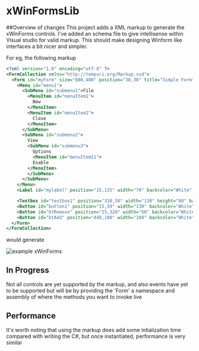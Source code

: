 xWinFormsLib
============

##Overview of changes
This project adds a XML markup to generate the xWinForms controls. I've added an schema file to give intellisense within Visual studio for valid markup. This should make designing Winform like interfaces a bit nicer and simpler. 

For eg, the following markup

```xml
<?xml version="1.0" encoding="utf-8" ?>
<FormCollection xmlns="http://tempuri.org/Markup.xsd">
  <Form id="myForm" size="600,400" position="30,30" title="Simple Form" style="Sizable">
    <Menu id="menu1">
      <SubMenu id="submenu1">File
        <MenuItem id="menuItem1">
          New
        </MenuItem>
        <MenuItem id="menuItem2">
          Close
        </MenuItem>
      </SubMenu>
      <SubMenu id="submenu2">
        View
        <SubMenu id="submenu3">
          Options
          <MenuItem id="menuItem11">
          Enable
        </MenuItem>
        </SubMenu>
      </SubMenu>
    </Menu>
    <Label id="mylabel" position="15,135" width="70" backcolor="White" forecolor="Black" alignment="Left">Label #1</Label>

    <Textbox id="textbox1" position="310,50" width="130" height="80" backcolor="White" forecolor="Black">This is a test</Textbox>
    <Button id="button1" position="15,50" width="130" backcolor="White" forecolor="Black">Button1</Button>
    <Button id="btRemove" position="15,320" width="60" backcolor="White" forecolor="Black">Remove Listbox Item</Button>
    <Button id="btAdd" position="440,100" width="100" backcolor="White" forecolor="Black">Add to Listbox</Button>
  </Form>
</FormCollection>
```

would generate

![example xWinForms](https://7xo9sa.blu.livefilestore.com/y1pXwdBBxOq8I-kB29H8DS_wCCS7jVCMGzh8aBqVilKJdntsyu7fg1fKrz_OhZNxkS0OanKWeID-2oeOGRMX0q1LDTeHepHHljW/xwinforms_example.png?psid=1)

## In Progress

Not all controls are yet supported by the markup, and also events have yet to be supported but will be by providing the 'Form' a namespace and assembly of where the methods you want to invoke live

## Performance

It's worth noting that using the markup does add some intialization time compared with writing the C#, but once instantiated, performance is very similar
